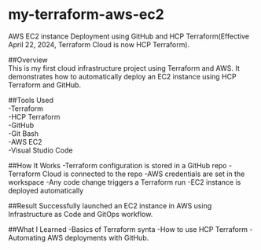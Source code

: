 # my-terraform-aws-ec2
AWS EC2 instance Deployment using GitHub and HCP Terraform(Effective April 22, 2024, Terraform Cloud is now HCP Terraform).  

##Overview  
This is my first cloud infrastructure project using Terraform and AWS. It demonstrates how to automatically deploy an EC2 instance using HCP Terraform and GitHub.  

##Tools Used  
-Terraform  
-HCP Terraform  
-GitHub  
-Git Bash  
-AWS EC2  
-Visual Studio Code  


##How It Works
-Terraform configuration is stored in a GitHub repo
-Terraform Cloud is connected to the repo
-AWS credentials are set in the workspace
-Any code change triggers a Terraform run
-EC2 instance is deployed automatically  


##Result
Successfully launched an EC2 instance in AWS using Infrastructure as Code and GitOps workflow.  


##What I Learned
-Basics of Terraform synta
-How to use HCP Terraform
-Automating AWS deployments with GitHub.










